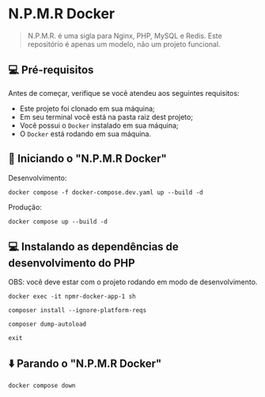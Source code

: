 # N.P.M.R Docker

> N.P.M.R. é uma sigla para Nginx, PHP, MySQL e Redis. Este repositório é apenas um modelo, não um projeto funcional.

## 💻 Pré-requisitos
Antes de começar, verifique se você atendeu aos seguintes requisitos:
* Este projeto foi clonado em sua máquina;
* Em seu terminal você está na pasta raiz dest projeto;
* Você possui o `Docker` instalado em sua máquina;
* O `Docker` está rodando em sua máquina.

## 🚀 Iniciando o "N.P.M.R Docker"
Desenvolvimento:
```
docker compose -f docker-compose.dev.yaml up --build -d
```

Produção:
```
docker compose up --build -d
```

## 💻 Instalando as dependências de desenvolvimento do PHP
OBS: você deve estar com o projeto rodando em modo de desenvolvimento.
```
docker exec -it npmr-docker-app-1 sh
```
```
composer install --ignore-platform-reqs
```
```
composer dump-autoload
```
```
exit
```

## ⬇️ Parando o "N.P.M.R Docker"
```
docker compose down
```
